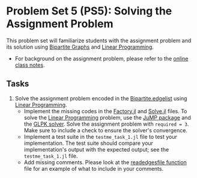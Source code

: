# Problem Set 5 (PS5): Solving the Assignment Problem
This problem set will familiarize students with the assignment problem and its solution using [Bipartite Graphs](https://en.wikipedia.org/wiki/Bipartite_graph) and [Linear Programming](https://en.wikipedia.org/wiki/Linear_programming).  
* For background on the assignment problem, please refer to the [online class notes](https://varnerlab.github.io/CHEME-4800-5800-ComputingBook/unit-3-learning/lp.html#minimum-flow-problems).

## Tasks
1. Solve the assignment problem encoded in the [Bipartite.edgelist](data/Bipartite.edgelist) using [Linear Programming](https://en.wikipedia.org/wiki/Linear_programming). 
    - Implement the missing codes in the [Factory.jl](src/Factory.jl) and [Solve.jl](src/Solve.jl) files. To solve the [Linear Programming](https://en.wikipedia.org/wiki/Linear_programming) problem, use the [JuMP package](https://jump.dev/JuMP.jl/stable/) and the [GLPK solver](https://jump.dev/GLPK.jl/stable/). Solve the assignment problem with `required = 3`. Make sure to include a check to ensure the solver's convergence.
    - Implement a test suite in the `testme_task_1.jl` file to test your implementation. The test suite should compare your implementation's output with the expected output; see the `testme_task_1.jl` file.
    - Add missing comments. Please look at the [readedgesfile function](src/Files.jl) file for an example of what to include in your comments.

